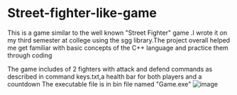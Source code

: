 # Street-fighter-like-game

This is a game similar to the well known "Street Fighter" game .I wrote it on my third semester at college using the sgg library.The project overall helped me get familiar with basic concepts of the C++ language and practice them through coding

The game includes of 2 fighters with attack and defend commands as described in command keys.txt,a health bar for both players and a countdown
The executable file is in bin file named "Game.exe"
![image](https://user-images.githubusercontent.com/72051251/196504667-dc8b9492-0c96-4c01-a22c-8ff2a842aa86.png)
